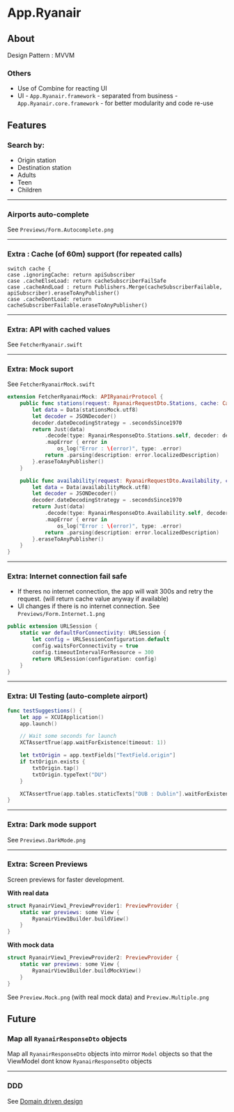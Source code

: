 #  App.Ryanair

## About

Design Pattern : MVVM

### Others

* Use of Combine for reacting UI
* UI - `App.Ryanair.framework` - separated from business  - `App.Ryanair.core.framework` - for better modularity and code re-use

## Features

### Search by:

* Origin station 
* Destination station 
* Adults 
* Teen 
* Children

---

### Airports auto-complete

See `Previews/Form.Autocomplete.png`

---

### Extra : Cache (of 60m) support (for repeated calls)

```
switch cache {
case .ignoringCache: return apiSubscriber
case .cacheElseLoad: return cacheSubscriberFailSafe
case .cacheAndLoad : return Publishers.Merge(cacheSubscriberFailable, apiSubscriber).eraseToAnyPublisher()
case .cacheDontLoad: return cacheSubscriberFailable.eraseToAnyPublisher()
```

---

### Extra: API with cached values

See `FetcherRyanair.swift`

---

### Extra: Mock suport

See `FetcherRyanairMock.swift`

```swift
extension FetcherRyanairMock: APIRyanairProtocol {
    public func stations(request: RyanairRequestDto.Stations, cache: CachePolicy) -> AnyPublisher<RyanairResponseDto.Stations, APIError> {
        let data = Data(stationsMock.utf8)
        let decoder = JSONDecoder()
        decoder.dateDecodingStrategy = .secondsSince1970
        return Just(data)
            .decode(type: RyanairResponseDto.Stations.self, decoder: decoder)
            .mapError { error in
                os_log("Error : \(error)", type: .error)
            return .parsing(description: error.localizedDescription)
        }.eraseToAnyPublisher()
    }

    public func availability(request: RyanairRequestDto.Availability, cache: CachePolicy) -> AnyPublisher<RyanairResponseDto.Availability, APIError> {
        let data = Data(availabilityMock.utf8)
        let decoder = JSONDecoder()
        decoder.dateDecodingStrategy = .secondsSince1970
        return Just(data)
            .decode(type: RyanairResponseDto.Availability.self, decoder: decoder)
            .mapError { error in
                os_log("Error : \(error)", type: .error)
            return .parsing(description: error.localizedDescription)
        }.eraseToAnyPublisher()
    }
}
```

---

### Extra: Internet connection fail safe

* If theres no internet connection, the app will wait 300s and retry the request. (will return cache value anyway if available)
* UI changes if there is no internet connection. See `Previews/Form.Internet.1.png`

```swift
public extension URLSession {
    static var defaultForConnectivity: URLSession {
        let config = URLSessionConfiguration.default
        config.waitsForConnectivity = true
        config.timeoutIntervalForResource = 300
        return URLSession(configuration: config)
    }
}
```

---

### Extra: UI Testing (auto-complete airport)

```swift
func testSuggestions() {
    let app = XCUIApplication()
    app.launch()

    // Wait some seconds for launch
    XCTAssertTrue(app.waitForExistence(timeout: 1))

    let txtOrigin = app.textFields["TextField.origin"]
    if txtOrigin.exists {
        txtOrigin.tap()
        txtOrigin.typeText("DU")
    }

    XCTAssertTrue(app.tables.staticTexts["DUB : Dublin"].waitForExistence(timeout: 1))
}
```

---

### Extra: Dark mode support

See `Previews.DarkMode.png`

---

### Extra: Screen Previews

Screen previews for faster development. 

__With real data__

```swift
struct RyanairView1_PreviewProvider1: PreviewProvider {
    static var previews: some View {
        RyanairView1Builder.buildView()
    }
}
```

__With mock data__

```swift
struct RyanairView1_PreviewProvider2: PreviewProvider {
    static var previews: some View {
        RyanairView1Builder.buildMockView()
    }
}
```

See `Preview.Mock.png` (with real mock data) and `Preview.Multiple.png`

## Future

### Map all `RyanairResponseDto` objects

Map all `RyanairResponseDto` objects into mirror  `Model` objects so that the ViewModel dont know `RyanairResponseDto` objects

---

### DDD

See [Domain driven design](https://en.wikipedia.org/wiki/Domain-driven_design)

